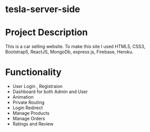 # tesla-server-side

# Project Description

This is a car selling website. To make this site I used HTML5, CSS3, Bootstrap5, ReactJS, MongoDb, express js, Firebase, Heroku.

# Functionality

- User Login , Registraion
- Dashboard for both Admin and User
- Animation
- Private Routing
- Login Redirect
- Manage Products
- Manage Orders
- Ratings and Review
